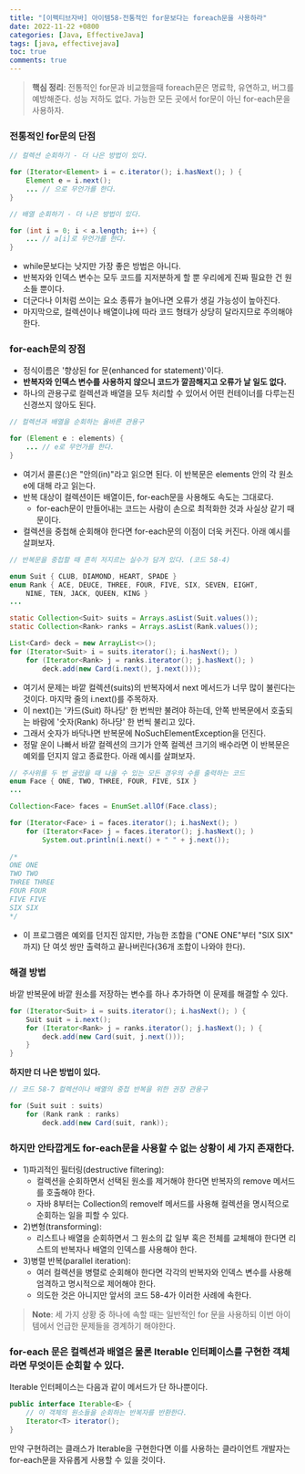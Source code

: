 ```yaml
---
title: "[이펙티브자바] 아이템58-전통적인 for문보다는 foreach문을 사용하라"
date: 2022-11-22 +0800
categories: [Java, EffectiveJava]
tags: [java, effectivejava]
toc: true
comments: true
---
```


> **핵심 정리**: 전통적인 for문과 비교했을때 foreach문은 명료학, 유연하고, 버그를 예방해준다. 성능 저하도 없다. 가능한 모든 곳에서 for문이 아닌 for-each문을 사용하자.

### 전통적인 for문의 단점

```java
// 컬렉션 순회하기 - 더 나은 방법이 있다.

for (Iterator<Element> i = c.iterator(); i.hasNext(); ) {
    Element e = i.next();
    ... // 으로 무언가를 한다.
}
```

```java
// 배열 순회하기 - 더 나은 방법이 있다.

for (int i = 0; i < a.length; i++) {
    ... // a[i]로 무언가를 한다.
}
```

- while문보다는 낫지만 가장 좋은 방법은 아니다.
- 반복자와 인덱스 변수는 모두 코드를 지저분하게 할 뿐 우리에게 진짜 필요한 건 원소들 뿐이다.
- 더군다나 이처럼 쓰이는 요소 종류가 늘어나면 오류가 생길 가능성이 높아진다.
- 마지막으로, 컬렉션이나 배열이냐에 따라 코드 형태가 상당히 달라지므로 주의해야 한다.

### for-each문의 장점
- 정식이름은 '향상된 for 문(enhanced for statement)'이다.
- <b>반복자와 인덱스 변수를 사용하지 않으니 코드가 깔끔해지고 오류가 날 일도 없다.</b>
- 하나의 관용구로 컬렉션과 배열을 모두 처리할 수 있어서 어떤 컨테이너를 다루는진 신경쓰지 않아도 된다.

```java
// 컬렉션과 배열을 순회하는 올바른 관용구

for (Element e : elements) {
    ... // e로 무언가를 한다.
}
```

- 여기서 콜론(:)은 "안의(in)"라고 읽으면 된다. 이 반복문은 elements 안의 각 원소 e에 대해 라고 읽는다.
- 반복 대상이 컬렉션이든 배열이든, for-each문을 사용해도 속도는 그대로다.
  - for-each문이 만들어내는 코드는 사람이 손으로 최적화한 것과 사실상 같기 때문이다.
- 컬렉션을 중첩해 순회해야 한다면 for-each문의 이점이 더욱 커진다. 아래 예시를 살펴보자.


```java
// 반복문을 중첩할 때 흔히 저지르는 실수가 담겨 있다. (코드 58-4)

enum Suit { CLUB, DIAMOND, HEART, SPADE }
enum Rank { ACE, DEUCE, THREE, FOUR, FIVE, SIX, SEVEN, EIGHT,
    NINE, TEN, JACK, QUEEN, KING }
...

static Collection<Suit> suits = Arrays.asList(Suit.values());
static Collection<Rank> ranks = Arrays.asList(Rank.values());

List<Card> deck = new ArrayList<>();
for (Iterator<Suit> i = suits.iterator(); i.hasNext(); )
    for (Iterator<Rank> j = ranks.iterator(); j.hasNext(); )
        deck.add(new Card(i.next(), j.next()));
```

- 여기서 문제는 바깥 컬렉션(suits)의 반복자에서 next 메서드가 너무 많이 불린다는 것이다. 마지막 줄의 i.next()를 주목하자.
- 이 next()는 '카드(Suit) 하나당' 한 번씩만 불려야 하는데, 안쪽 반복문에서 호출되는 바람에 '숫자(Rank) 하나당' 한 번씩 불리고 있다.
- 그래서 숫자가 바닥나면 반복문에 NoSuchElementException을 던진다.
- 정말 운이 나빠서 바깥 컬렉션의 크기가 안쪽 컬렉션 크기의 배수라면 이 반복문은 예외를 던지지 않고 종료한다. 아래 예시를 살펴보자.

```java
// 주사위를 두 번 굴렸을 때 나올 수 있는 모든 경우의 수를 출력하는 코드
enum Face { ONE, TWO, THREE, FOUR, FIVE, SIX }
...

Collection<Face> faces = EnumSet.allOf(Face.class);

for (Iterator<Face> i = faces.iterator(); i.hasNext(); )
    for (Iterator<Face> j = faces.iterator(); j.hasNext(); )
        System.out.println(i.next() + " " + j.next());
        
/*
ONE ONE
TWO TWO
THREE THREE
FOUR FOUR
FIVE FIVE
SIX SIX
*/
```

- 이 프로그램은 예외를 던지진 않지만, 가능한 조합을 ("ONE ONE"부터 "SIX SIX" 까지) 단 여섯 쌍만 출력하고 끝나버린다(36개 조합이 나와야 한다).

### 해결 방법
바깥 반복문에 바깥 원소를 저장하는 변수를 하나 추가하면 이 문제를 해결할 수 있다.

```java
for (Iterator<Suit> i = suits.iterator(); i.hasNext(); ) {
    Suit suit = i.next();
    for (Iterator<Rank> j = ranks.iterator(); j.hasNext(); ) {
        deck.add(new Card(suit, j.next()));
    }
}
```

<b>하지만 더 나은 방법이 있다.</b>

```java
// 코드 58-7 컬렉션이나 배열의 중첩 반복을 위한 권장 관용구

for (Suit suit : suits)
    for (Rank rank : ranks)
        deck.add(new Card(suit, rank));

```

### 하지만 안타깝게도 for-each문을 사용할 수 없는 상황이 세 가지 존재한다.

- 1)파괴적인 필터링(destructive filtering):
    - 컬렉션을 순회하면서 선택된 원소를 제거해야 한다면 반복자의 remove 메서드를 호출해야 한다.
    - 자바 8부터는 Collection의 removelf 메서드를 사용해 컬렉션을 명시적으로 순회하는 일을 피할 수 있다.
- 2)변형(transforming):
    - 리스트나 배열을 순회하면서 그 원소의 값 일부 혹은 전체를 교체해야 한다면 리스트의 반복자나 배열의 인덱스를 사용해야 한다.
- 3)병렬 반복(parallel iteration):
    - 여러 컬렉션을 병렬로 순회해야 한다면 각각의 반복자와 인덱스 변수를 사용해 엄격하고 명시적으로 제어해야 한다.
    - 의도한 것은 아니지만 앞서의 코드 58-4가 이러한 사례에 속한다.

> **Note**: 세 가지 상황 중 하나에 속할 때는 일반적인 for 문을 사용하되 이번 아이템에서 언급한 문제들을 경계하기 해야한다.


### for-each 문은 컬렉션과 배열은 물론 Iterable 인터페이스를 구현한 객체라면 무엇이든 순회할 수 있다.
Iterable 인터페이스는 다음과 같이 메서드가 단 하나뿐이다.

```java
public interface Iterable<E> {
    // 이 객체의 원소들을 순회하는 반복자를 반환한다.
    Iterator<T> iterator();
}
```

만약 구현하려는 클래스가 Iterable을 구현한다면 이를 사용하는 클라이언트 개발자는 for-each문을 자유롭게 사용할 수 있을 것이다.
